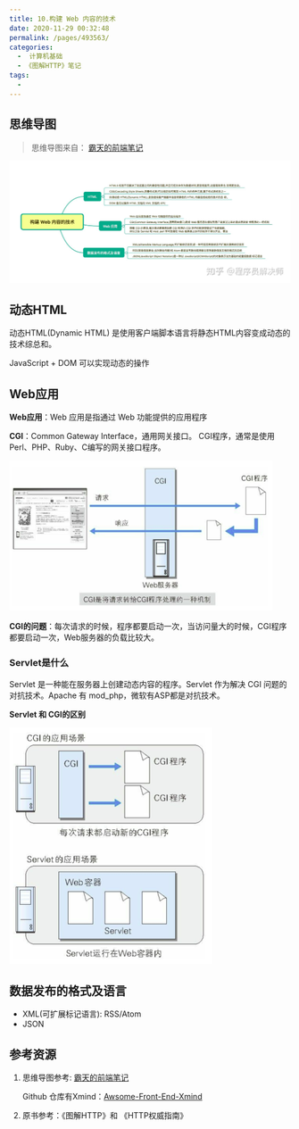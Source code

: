 ```yaml
---
title: 10.构建 Web 内容的技术
date: 2020-11-29 00:32:48
permalink: /pages/493563/
categories:
  -  计算机基础
  - 《图解HTTP》笔记
tags:
  - 
---
```


## 思维导图

> 思维导图来自： [霸天的前端笔记](https://www.zhihu.com/column/c_57862727)

![img](./assets/img/v2-16b2c62717f27eddfcc11b99bae7979b_r.jpg)

## 动态HTML

动态HTML(Dynamic HTML) 是使用客户端脚本语言将静态HTML内容变成动态的技术综总和。

JavaScript + DOM 可以实现动态的操作

## Web应用

**Web应用**：Web 应用是指通过 Web 功能提供的应用程序

**CGI**：Common Gateway Interface，通用网关接口。
           CGI程序，通常是使用 Perl、PHP、Ruby、C编写的网关接口程序。

<img src="./assets/img/image-20201129004656343.png" alt="image-20201129004656343" style="zoom: 67%;" />

**CGI的问题**：每次请求的时候，程序都要启动一次，当访问量大的时候，CGI程序都要启动一次，Web服务器的负载比较大。

### Servlet是什么

Servlet 是一种能在服务器上创建动态内容的程序。Servlet 作为解决 CGI 问题的对抗技术。Apache 有 mod_php，微软有ASP都是对抗技术。

**Servlet 和 CGI的区别**

![image-20201129010217943](./assets/img/image-20201129010217943.png)

## 数据发布的格式及语言

- XML(可扩展标记语言):   RSS/Atom
- JSON



## 参考资源

1. 思维导图参考:  [霸天的前端笔记](https://www.zhihu.com/column/c_57862727)

   Github 仓库有Xmind：[Awsome-Front-End-Xmind](https://github.com/bailinlin/Awsome-Front-End-Xmind)

2. 原书参考：《图解HTTP》和 《HTTP权威指南》